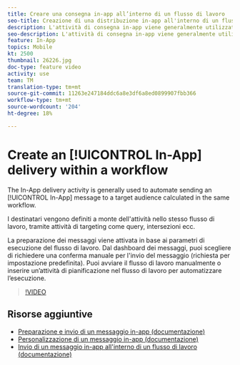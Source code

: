 ```yaml
---
title: Creare una consegna in-app all’interno di un flusso di lavoro
seo-title: Creazione di una distribuzione in-app all'interno di un flusso di lavoro
description: L'attività di consegna in-app viene generalmente utilizzata per automatizzare l'invio di un messaggio in-app a un'audience di destinazione calcolata nello stesso flusso di lavoro.
seo-description: L'attività di consegna in-app viene generalmente utilizzata per automatizzare l'invio di un messaggio in-app a un'audience di destinazione calcolata nello stesso flusso di lavoro.
feature: In-App
topics: Mobile
kt: 2500
thumbnail: 26226.jpg
doc-type: feature video
activity: use
team: TM
translation-type: tm+mt
source-git-commit: 11263e247184ddc6a8e3df6a8ed0899907fbb366
workflow-type: tm+mt
source-wordcount: '204'
ht-degree: 18%

---
```



# Create an [!UICONTROL In-App] delivery within a workflow

The In-App delivery activity is generally used to automate sending an [!UICONTROL In-App] message to a target audience calculated in the same workflow.

I destinatari vengono definiti a monte dell&#39;attività nello stesso flusso di lavoro, tramite attività di targeting come query, intersezioni ecc.

La preparazione dei messaggi viene attivata in base ai parametri di esecuzione del flusso di lavoro. Dal dashboard dei messaggi, puoi scegliere di richiedere una conferma manuale per l&#39;invio del messaggio (richiesta per impostazione predefinita). Puoi avviare il flusso di lavoro manualmente o inserire un’attività di pianificazione nel flusso di lavoro per automatizzare l’esecuzione.

>[!VIDEO](https://video.tv.adobe.com/v/26226?quality=12)

## Risorse aggiuntive

* [Preparazione e invio di un messaggio in-app (documentazione)](https://docs.adobe.com/content/help/en/campaign-standard/using/communication-channels/in-app-messaging/preparing-and-sending-an-in-app-message.html)
* [Personalizzazione di un messaggio in-app (documentazione)](https://docs.adobe.com/content/help/en/campaign-standard/using/communication-channels/in-app-messaging/customizing-an-in-app-message.html)
* [Invio di un messaggio in-app all&#39;interno di un flusso di lavoro (documentazione)](https://docs.adobe.com/content/help/en/campaign-standard/using/managing-processes-and-data/channel-activities/in-app-delivery.html)
